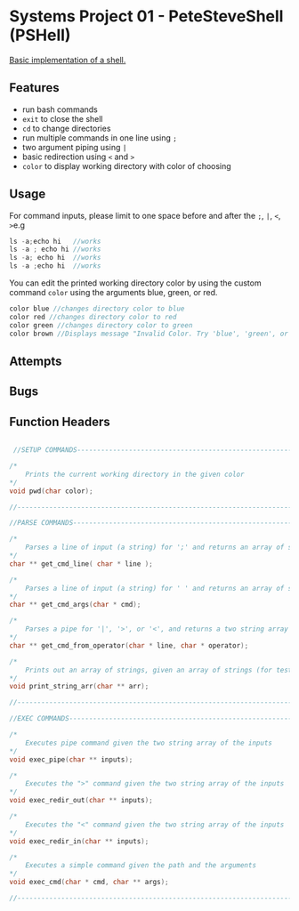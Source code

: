 # Systems Project 01 - PeteSteveShell (PSHell)

  

[Basic implementation of a shell.](https://www.stuycs.org/systems-dw/2021/11/17/p01.html)

  

## Features

  
* run bash commands
* `exit` to close the shell
* `cd` to change directories
* run multiple commands in one line using `;`
* two argument piping using ` | `
* basic redirection using `<` and `>`
 * `color` to display working directory with color of choosing 

## Usage

  For command inputs, please limit to one space before and after the `;`, `|`, `<`, `>`e.g
  ```c
  ls -a;echo hi   //works
  ls -a ; echo hi //works
  ls -a; echo hi  //works
  ls -a ;echo hi  //works
  ```
  
  You can edit the printed working directory color by using the custom command `color` using the arguments blue, green, or red.

  ```c
  color blue //changes directory color to blue
  color red //changes directory color to red
  color green //changes directory color to green
  color brown //Displays message "Invalid Color. Try 'blue', 'green', or 'red'."
  ```  

## Attempts

## Bugs

## Function Headers

```c

 //SETUP COMMANDS--------------------------------------------------------------------------------------------------

/*
    Prints the current working directory in the given color
*/
void pwd(char color);

//----------------------------------------------------------------------------------------------------------------

//PARSE COMMANDS--------------------------------------------------------------------------------------------------

/*
    Parses a line of input (a string) for ';' and returns an array of strings 
*/
char ** get_cmd_line( char * line );

/*
    Parses a line of input (a string) for ' ' and returns an array of strings 
*/
char ** get_cmd_args(char * cmd);

/*
    Parses a pipe for '|', '>', or '<', and returns a two string array containing the piped or redirected commands
*/
char ** get_cmd_from_operator(char * line, char * operator);

/*
    Prints out an array of strings, given an array of strings (for testing)
*/
void print_string_arr(char ** arr);

//-----------------------------------------------------------------------------------------------------------------

//EXEC COMMANDS----------------------------------------------------------------------------------------------------

/*
    Executes pipe command given the two string array of the inputs
*/
void exec_pipe(char ** inputs);

/*
    Executes the ">" command given the two string array of the inputs
*/
void exec_redir_out(char ** inputs);

/*
    Executes the "<" command given the two string array of the inputs
*/
void exec_redir_in(char ** inputs);

/*
    Executes a simple command given the path and the arguments
*/
void exec_cmd(char * cmd, char ** args);

//-----------------------------------------------------------------------------------------------------------------
```

